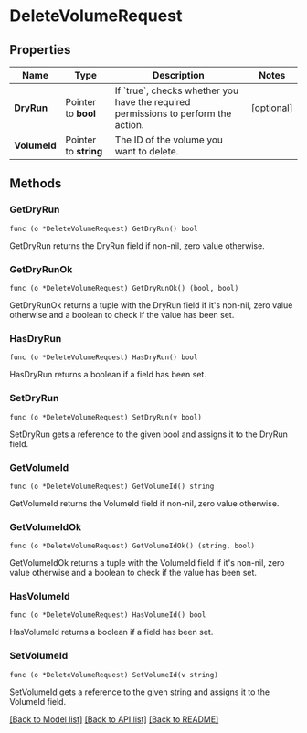 # DeleteVolumeRequest

## Properties

Name | Type | Description | Notes
------------ | ------------- | ------------- | -------------
**DryRun** | Pointer to **bool** | If &#x60;true&#x60;, checks whether you have the required permissions to perform the action. | [optional] 
**VolumeId** | Pointer to **string** | The ID of the volume you want to delete. | 

## Methods

### GetDryRun

`func (o *DeleteVolumeRequest) GetDryRun() bool`

GetDryRun returns the DryRun field if non-nil, zero value otherwise.

### GetDryRunOk

`func (o *DeleteVolumeRequest) GetDryRunOk() (bool, bool)`

GetDryRunOk returns a tuple with the DryRun field if it's non-nil, zero value otherwise
and a boolean to check if the value has been set.

### HasDryRun

`func (o *DeleteVolumeRequest) HasDryRun() bool`

HasDryRun returns a boolean if a field has been set.

### SetDryRun

`func (o *DeleteVolumeRequest) SetDryRun(v bool)`

SetDryRun gets a reference to the given bool and assigns it to the DryRun field.

### GetVolumeId

`func (o *DeleteVolumeRequest) GetVolumeId() string`

GetVolumeId returns the VolumeId field if non-nil, zero value otherwise.

### GetVolumeIdOk

`func (o *DeleteVolumeRequest) GetVolumeIdOk() (string, bool)`

GetVolumeIdOk returns a tuple with the VolumeId field if it's non-nil, zero value otherwise
and a boolean to check if the value has been set.

### HasVolumeId

`func (o *DeleteVolumeRequest) HasVolumeId() bool`

HasVolumeId returns a boolean if a field has been set.

### SetVolumeId

`func (o *DeleteVolumeRequest) SetVolumeId(v string)`

SetVolumeId gets a reference to the given string and assigns it to the VolumeId field.


[[Back to Model list]](../README.md#documentation-for-models) [[Back to API list]](../README.md#documentation-for-api-endpoints) [[Back to README]](../README.md)


